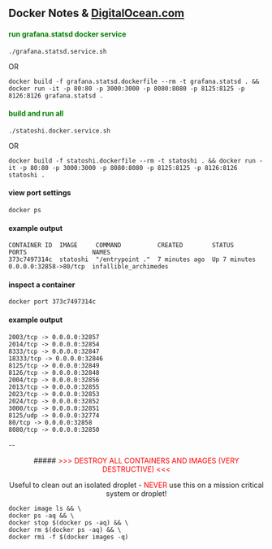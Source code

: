 ## Docker Notes & [DigitalOcean.com](https://m.do.co/c/ae5c7d05da91)

#### <span style="color:green">run grafana.statsd docker service</span>
```
./grafana.statsd.service.sh
```

OR

```
docker build -f grafana.statsd.dockerfile --rm -t grafana.statsd . && docker run -it -p 80:80 -p 3000:3000 -p 8080:8080 -p 8125:8125 -p 8126:8126 grafana.statsd .
```

#### <span style="color:green">build and run all</span>

```
./statoshi.docker.service.sh
```

OR

```
docker build -f statoshi.dockerfile --rm -t statoshi . && docker run -it -p 80:80 -p 3000:3000 -p 8080:8080 -p 8125:8125 -p 8126:8126 statoshi .
```

#### view port settings

```
docker ps
```


#### example output
```
CONTAINER ID  IMAGE     COMMAND          CREATED        STATUS        PORTS                  NAMES
373c7497314c  statoshi  "/entrypoint ."  7 minutes ago  Up 7 minutes  0.0.0.0:32858->80/tcp  infallible_archimedes
```

#### inspect a container

```
docker port 373c7497314c

```
#### example output
```
2003/tcp -> 0.0.0.0:32857
2014/tcp -> 0.0.0.0:32854
8333/tcp -> 0.0.0.0:32847
18333/tcp -> 0.0.0.0:32846
8125/tcp -> 0.0.0.0:32849
8126/tcp -> 0.0.0.0:32848
2004/tcp -> 0.0.0.0:32856
2013/tcp -> 0.0.0.0:32855
2023/tcp -> 0.0.0.0:32853
2024/tcp -> 0.0.0.0:32852
3000/tcp -> 0.0.0.0:32851
8125/udp -> 0.0.0.0:32774
80/tcp -> 0.0.0.0:32858
8080/tcp -> 0.0.0.0:32850
```

--

<center>
##### <span style="color:red"> >>> DESTROY ALL CONTAINERS AND IMAGES (VERY DESTRUCTIVE) <<< </span>

Useful to clean out an isolated droplet - <span style="color:red">NEVER</span> use this on a mission critical system or droplet!
</center>

```
docker image ls && \
docker ps -aq && \
docker stop $(docker ps -aq) && \
docker rm $(docker ps -aq) && \
docker rmi -f $(docker images -q)
```
